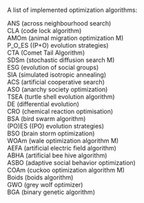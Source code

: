 A list of implemented optimization algorithms: 

ANS (across neighbourhood search)               
CLA (code lock algorithm)               
AMOm (animal migration optimization M)                      
P_O_ES ((P+O) evolution strategies)               
CTA (Comet Tail Algorithm)               
SDSm (stochastic diffusion search M)               
ESG (evolution of social groups)               
SIA (simulated isotropic annealing)  
ACS (artificial cooperative search)               
ASO (anarchy society optimization)                      
TSEA (turtle shell evolution algorithm)               
DE (differential evolution)               
CRO (chemical reaction optimisation)               
BSA (bird swarm algorithm)                                      
(PO)ES ((PO) evolution strategies)               
BSO (brain storm optimization)               
WOAm (wale optimization algorithm M)  
AEFA (artificial electric field algorithm)         
ABHA (artificial bee hive algorithm)        
ASBO (adaptive social behavior optimization)        
COAm (cuckoo optimization algorithm M)               
Boids (boids algorithm)               
GWO (grey wolf optimizer)   
BGA (binary genetic algorithm)                           